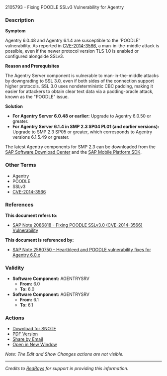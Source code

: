 2105793 - Fixing POODLE SSLv3 Vulnerability for Agentry

### **Description**

**Symptom**

Agentry 6.0.48 and Agentry 6.1.4 are susceptible to the 'POODLE' vulnerability. As reported in [CVE-2014-3566](https://me.sap.com/notes/2086818), a man-in-the-middle attack is possible, even if the newer protocol version TLS 1.0 is enabled or configured alongside SSLv3.

**Reason and Prerequisites**

The Agentry Server component is vulnerable to man-in-the-middle attacks by downgrading to SSL 3.0, even if both sides of the connection support higher protocols. SSL 3.0 uses nondeterministic CBC padding, making it easier for attackers to obtain clear text data via a padding-oracle attack, known as the "POODLE" issue.

**Solution**

- **For Agentry Server 6.0.48 or earlier:** Upgrade to Agentry 6.0.50 or greater.
- **For Agentry Server 6.1.4 in SMP 2.3 SP04 PL01 (and earlier versions):** Upgrade to SMP 2.3 SP05 or greater, which corresponds to Agentry versions 6.1.5.49 or greater.

The latest Agentry components for SMP 2.3 can be downloaded from the [SAP Software Download Center](https://me.sap.com/Installations_and_Upgrades/A_Z_Index/"M"/SAP_Mobile_Platform/Support_Packages) and the [SAP Mobile Platform SDK](https://me.sap.com/Installations_and_Upgrades/A_Z_Index/"M"/SAP_Mobile_Platform_SDK/Support_Packages).

### **Other Terms**

- Agentry
- POODLE
- SSLv3
- [CVE-2014-3566](https://me.sap.com/notes/2086818)

### **References**

**This document refers to:**

- [SAP Note 2086818 - Fixing POODLE SSLv3.0 (CVE-2014-3566) Vulnerability](https://me.sap.com/notes/2086818)

**This document is referenced by:**

- [SAP Note 2560750 - Heartbleed and POODLE vulnerability fixes for Agentry 6.0.x](https://me.sap.com/notes/2560750)

### **Validity**

- **Software Component:** AGENTRYSRV
  - **From:** 6.0
  - **To:** 6.0
- **Software Component:** AGENTRYSRV
  - **From:** 6.1
  - **To:** 6.1

### **Actions**

- [Download for SNOTE](https://notesdownloads.sap.com/note/0040000017996032017)
- [PDF Version](https://userapps.support.sap.com/sap/support/sfm/notes/print/0002105793?language=en-US&token=8891A18B12B1FA752F9D4BA5787977B4)
- [Share by Email](https://me.sap.com/notes/2105793/share)
- [Open in New Window](https://me.sap.com/notes/2105793)

*Note: The Edit and Show Changes actions are not visible.*

---

*Credits to [RedRays](https://redrays.io) for support in providing this information.*